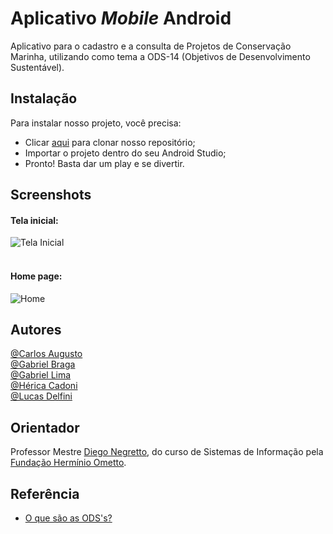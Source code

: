 
# Aplicativo _Mobile_ Android

Aplicativo para o cadastro e a consulta de Projetos de Conservação Marinha, utilizando como tema a ODS-14 (Objetivos de Desenvolvimento Sustentável).

## Instalação

Para instalar nosso projeto, você precisa:

- Clicar <a href="https://github.com/bragabriel/AppMobile-Java.git">aqui</a> para clonar nosso repositório; <br>
- Importar o projeto dentro do seu Android Studio; <br>
- Pronto! Basta dar um play e se divertir. <br>
    
## Screenshots

#### Tela inicial:
![Tela Inicial](https://user-images.githubusercontent.com/72152596/200093485-3dfa2e2e-d96c-4beb-93e2-7ec5c93992fc.png) <br><br>

#### Home page:
![Home](https://user-images.githubusercontent.com/72152596/200093495-c5348032-4115-4533-8146-e8158c3f0e38.png)


## Autores

[@Carlos Augusto](https://github.com/carlostomazin)<br>
[@Gabriel Braga](https://github.com/bragabriel)<br>
[@Gabriel Lima](https://github.com/Gabriel-Lima232)<br>
[@Hérica Cadoni](https://github.com/IamHerica)<br>
[@Lucas Delfini](https://github.com/lucas41)<br>

## Orientador

Professor Mestre <a href="https://www.linkedin.com/in/diego-negretto-8653a7a2/">Diego Negretto</a>, do curso de Sistemas de Informação pela <a href="[FHO | Fundação Hermínio Ometto (uniararas.br)](http://www.uniararas.br/home.php)">Fundação Hermínio Ometto</a>.

## Referência

 - [O que são as ODS's?](https://www.estrategiaods.org.br/o-que-sao-os-ods/)
